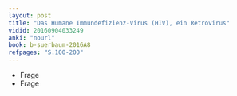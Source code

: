 ```yaml
---
layout: post
title: "Das Humane Immundefizienz-Virus (HIV), ein Retrovirus"
vidid: 20160904033249
anki: "nourl"
book: b-suerbaum-2016A8
refpages: "S.100-200"
---
```

- Frage
- Frage
